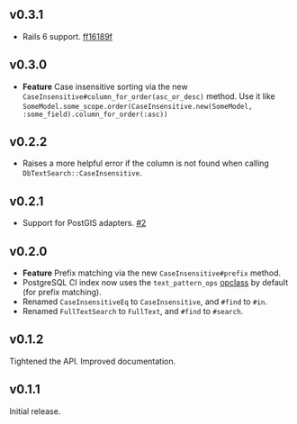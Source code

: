 ## v0.3.1

* Rails 6 support.
  [ff16189f](https://github.com/thredded/db_text_search/commit/ff16189fdc7b1bf7b66e4bedc27483aaf3e75414)

## v0.3.0

* **Feature** Case insensitive sorting via the new `CaseInsensitive#column_for_order(asc_or_desc)` method. Use it like `SomeModel.some_scope.order(CaseInsensitive.new(SomeModel, :some_field).column_for_order(:asc))`

## v0.2.2

* Raises a more helpful error if the column is not found when calling
  `DbTextSearch::CaseInsensitive`.

## v0.2.1

* Support for PostGIS adapters.
  [#2](https://github.com/thredded/db_text_search/issues/2)

## v0.2.0

* **Feature** Prefix matching via the new `CaseInsensitive#prefix` method.
* PostgreSQL CI index now uses the `text_pattern_ops` [opclass] by default (for prefix matching).
* Renamed `CaseInsensitiveEq` to `CaseInsensitive`, and `#find` to `#in`.
* Renamed `FullTextSearch` to `FullText`, and `#find` to `#search`.

[opclass]: http://www.postgresql.org/docs/9.5/static/indexes-opclass.html

## v0.1.2

Tightened the API. Improved documentation.

## v0.1.1

Initial release.
